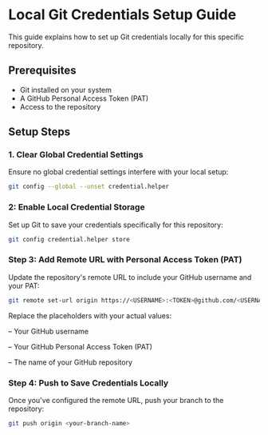 # Local Git Credentials Setup Guide

This guide explains how to set up Git credentials locally for this specific repository.

## Prerequisites

- Git installed on your system
- A GitHub Personal Access Token (PAT)
- Access to the repository

## Setup Steps

### 1. Clear Global Credential Settings

Ensure no global credential settings interfere with your local setup:

```bash
git config --global --unset credential.helper
```

### 2: Enable Local Credential Storage

Set up Git to save your credentials specifically for this repository:

```bash
git config credential.helper store
```

### Step 3: Add Remote URL with Personal Access Token (PAT)

Update the repository's remote URL to include your GitHub username and your PAT:

```bash
git remote set-url origin https://<USERNAME>:<TOKEN>@github.com/<USERNAME>/<REPO>.git
```
Replace the placeholders with your actual values:

<USERNAME> – Your GitHub username

<TOKEN> – Your GitHub Personal Access Token (PAT)

<REPO> – The name of your GitHub repository

### Step 4: Push to Save Credentials Locally

Once you've configured the remote URL, push your branch to the repository:

```bash
git push origin <your-branch-name>
```